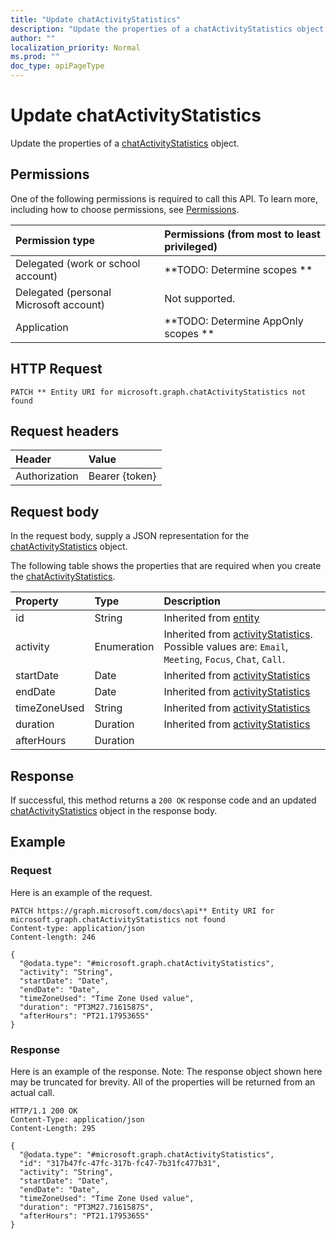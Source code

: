 ```yaml
---
title: "Update chatActivityStatistics"
description: "Update the properties of a chatActivityStatistics object."
author: ""
localization_priority: Normal
ms.prod: ""
doc_type: apiPageType
---
```


# Update chatActivityStatistics

Update the properties of a [chatActivityStatistics](../resources/chatactivitystatistics.md) object.

## Permissions
One of the following permissions is required to call this API. To learn more, including how to choose permissions, see [Permissions](/concepts/permissions-reference.md).

|Permission type|Permissions (from most to least privileged)|
|:---|:---|
|Delegated (work or school account)|**TODO: Determine scopes **|
|Delegated (personal Microsoft account)|Not supported.|
|Application|**TODO: Determine AppOnly scopes **|

## HTTP Request
<!-- {
  "blockType": "ignored"
}
-->
``` http
PATCH ** Entity URI for microsoft.graph.chatActivityStatistics not found
```

## Request headers
|Header|Value|
|:---|:---|
|Authorization|Bearer {token}|

## Request body
In the request body, supply a JSON representation for the [chatActivityStatistics](../resources/chatActivityStatistics.md) object.

The following table shows the properties that are required when you create the [chatActivityStatistics](../resources/chatactivitystatistics.md).

|Property|Type|Description|
|:---|:---|:---|
|id|String| Inherited from [entity](../resources/entity.md)|
|activity|Enumeration| Inherited from [activityStatistics](../resources/activityStatistics.md). Possible values are: `Email`, `Meeting`, `Focus`, `Chat`, `Call`.|
|startDate|Date| Inherited from [activityStatistics](../resources/activityStatistics.md)|
|endDate|Date| Inherited from [activityStatistics](../resources/activityStatistics.md)|
|timeZoneUsed|String| Inherited from [activityStatistics](../resources/activityStatistics.md)|
|duration|Duration| Inherited from [activityStatistics](../resources/activityStatistics.md)|
|afterHours|Duration||



## Response
If successful, this method returns a `200 OK` response code and an updated [chatActivityStatistics](../resources/chatactivitystatistics.md) object in the response body.

## Example

### Request
Here is an example of the request.
<!-- {
  "blockType": "request",
  "name": "update_chatactivitystatistics"
}
-->
``` http
PATCH https://graph.microsoft.com/docs\api** Entity URI for microsoft.graph.chatActivityStatistics not found
Content-type: application/json
Content-length: 246

{
  "@odata.type": "#microsoft.graph.chatActivityStatistics",
  "activity": "String",
  "startDate": "Date",
  "endDate": "Date",
  "timeZoneUsed": "Time Zone Used value",
  "duration": "PT3M27.7161587S",
  "afterHours": "PT21.1795365S"
}
```

### Response
Here is an example of the response. Note: The response object shown here may be truncated for brevity. All of the properties will be returned from an actual call.
<!-- {
  "blockType": "response",
  "truncated": true
}
-->
``` http
HTTP/1.1 200 OK
Content-Type: application/json
Content-Length: 295

{
  "@odata.type": "#microsoft.graph.chatActivityStatistics",
  "id": "317b47fc-47fc-317b-fc47-7b31fc477b31",
  "activity": "String",
  "startDate": "Date",
  "endDate": "Date",
  "timeZoneUsed": "Time Zone Used value",
  "duration": "PT3M27.7161587S",
  "afterHours": "PT21.1795365S"
}
```

